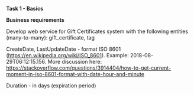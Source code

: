 **Task 1 - Basics**

**Business requirements**

Develop web service for Gift Certificates system with the following entities (many-to-many):
gift_certificate, tag

CreateDate, LastUpdateDate - format ISO 8601 (https://en.wikipedia.org/wiki/ISO_8601). Example: 2018-08-29T06:12:15.156. More discussion here: https://stackoverflow.com/questions/3914404/how-to-get-current-moment-in-iso-8601-format-with-date-hour-and-minute

Duration - in days (expiration period)
